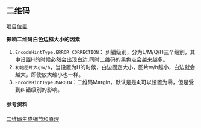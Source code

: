 ## 二维码

[项目位置](https://github.com/zxing/zxing)

**影响二维码白色边框大小的因素**
1.  `EncodeHintType.ERROR_CORRECTION`： 纠错级别，分为L/M/Q/H三个级别，其中设置H的时候必然会出现白边,同时二维码的黑色点会越来越多。
2.  `初始图片大小w/h`，当设置为H的时候，白边固定大小，图片w/h越小，白边就会越大，即使放大缩小也一样。
3.  `EncodeHintType.MARGIN`：二维码Margin，默认是是4,可以设置为零，但是受到纠错级别的影响。


#### 参考资料
[二维码生成细节和原理](http://coolshell.cn/articles/10590.html)
